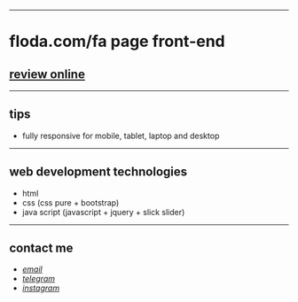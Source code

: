 
---

# floda.com/fa page front-end
## [review online]()

---
## tips

* fully responsive for mobile, tablet, laptop and desktop
---
## web development technologies
* html 
* css (css pure + bootstrap)
* java script (javascript + jquery + slick slider)
---
## contact me
* *[email](mailto:051.mhmdzynaly977@gmail.com)*
* *[telegram](https://t.me/zeynali2003/)*
* *[instagram](https://instagram.com/zeynali2003/)*

